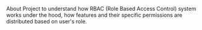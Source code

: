 About
Project to understand how RBAC (Role Based Access Control) system works under the hood, how features and their specific permissions are distributed based on user's role.
